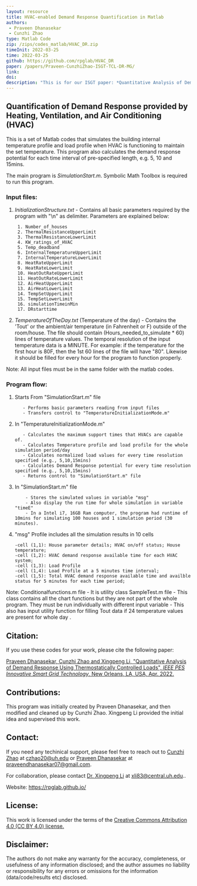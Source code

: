 ```yaml
---
layout: resource
title: HVAC-enabled Demand Response Quantification in Matlab
authors: 
 - Praveen Dhanasekar
 - Cunzhi Zhao 
type: Matlab Code
zip: /zips/codes_matlab/HVAC_DR.zip
timeInit: 2022-03-25
time: 2022-03-25
github: https://github.com/rpglab/HVAC_DR
paper: /papers/Praveen-CunzhiZhao-ISGT-TCL-DR-MG/
link: 
doi: 
description: "This is for our ISGT paper: *Quantitative Analysis of Demand Response Using Thermostatically Controlled Loads*. It simulates building internal temperature and calculates the demand response potential of HVAC."
---
```



## Quantification of Demand Response provided by Heating, Ventilation, and Air Conditioning (HVAC)
This is a set of Matlab codes that simulates the building internal temperature profile and load profile when HVAC is functioning to maintain the set temperature. This program also calculates the demand response potential for each time interval of pre-specified length, e.g. 5, 10 and 15mins. 

The main program is *SimulationStart.m*. Symbolic Math Toolbox is required to run this program.


### Input files:
1. *InitializationStructure.txt* - Contains all basic parameters required by the program with "\n" as delimiter. Parameters are explained below:

		1. Number_of_houses
		2. ThermalResistanceUpperLimit
		3. ThermalResistanceLowerLimit
		4. KW_ratings_of_HVAC
		5. Temp_deadband
		6. InternalTemperatureUpperLimit 
		7. InternalTemperatureLowerLimit
		8. HeatRateUpperLimit
		9. HeatRateLowerLimit 
		10. HeatOutRateUpperLimit
		11. HeatOutRateLowerLimit
		12. AirHeatUpperLimit
		13. AirHeatLowerLimit
		14. TempSetUpperLimit
		15. TempSetLowerLimit
		16. simulationTimeinMin
		17. DRstarttime

		 
2. *TemperatureOfTheDay.txt* (Temperature of the day) - Contains the 'Tout' or the ambient/air temperature (in Fahrenheit or F) outside of the room/house. 
                            The file should contain (Hours_needed_to_simulate * 60) lines of temperature values.
							The temporal resolution of the input temperature data is a MINUTE.
                            For example: if the temperature for the first hour is 80F, then the 1st 60 lines of the file will have "80". Likewise it should be filled for every hour for the program to function properly.

Note: All input files must be in the same folder with the matlab codes.


### Program flow:
 1. Starts From "SimulationStart.m" file
 
           - Performs basic parameters reading from input files
           - Transfers control to "TemperatureInitializationMode.m"
		   
 2. In "TemperatureInitializationMode.m"
 
           - Calculates the maximum support times that HVACs are capable of.
           - Calculates Temperature profile and load profile for the whole simulation period/day
           - Calculates normalized load values for every time resolution specified (e.g., 5,10,15mins) 
           - Calculates Demand Response potential for every time resolution specified (e.g., 5,10,15mins) 
           - Returns control to "SimulationStart.m" file
		   
3. In "SimulationStart.m" file

           - Stores the simulated values in variable "msg"
           - Also display the run time for whole simulation in variable "timeE"
           - In a Intel i7, 16GB Ram computer, the program had runtime of 10mins for simulating 100 houses and 1 simulation period (30 minutes).
		   
4. "msg" Profile includes all the simulation results in 10 cells

	   -cell (1,1): House parameter details; HVAC on/off status; House temperature;
	   -cell (1,2): HVAC demand response available time for each HVAC system;
	   -cell (1,3): Load Profile
	   -cell (1,4): Load Profile at a 5 minutes time interval;
	   -cell (1,5): Total HVAC demand response available time and availble status for 5 minutes for each time period;


Note:
Conditionalfunctions.m file
           - It is utility class 
SampleTest.m file
           - This class contains all the chart functions but they are not part of the whole program. They must be run individually with different input variable
           - This also has input utility function for filling Tout data if 24 temperature values are present for whole day .


## Citation:
If you use these codes for your work, please cite the following paper:

<a class="off" href="/papers/Praveen-CunzhiZhao-ISGT-TCL-DR-MG/" target="_blank">Praveen Dhanasekar, Cunzhi Zhao and Xingpeng Li, "Quantitative Analysis of Demand Response Using Thermostatically Controlled Loads", *IEEE PES Innovative Smart Grid Technology*, New Orleans, LA, USA, Apr. 2022.</a>


## Contributions:
This program was initially created by Praveen Dhanasekar, and then modified and cleaned up by Cunzhi Zhao. Xingpeng Li provided the initial idea and supervised this work.


## Contact:
If you need any techinical support, please feel free to reach out to <a class="" href="/people/Cunzhi-Zhao/">Cunzhi Zhao</a> at czhao20@uh.edu or <a class="" href="/people/Praveen-Dhanasekar/">Praveen Dhanasekar</a> at praveendhanasekar07@gmail.com.

For collaboration, please contact <a class="" href="/people/Xingpeng-Li/">Dr. Xingpeng Li</a> at xli83@central.uh.edu..

Website: <a class="off" href="/"  target="_blank">https://rpglab.github.io/</a>


## License:
This work is licensed under the terms of the <a class="off" href="https://creativecommons.org/licenses/by/4.0/"  target="_blank">Creative Commons Attribution 4.0 (CC BY 4.0) license.</a>


## Disclaimer:
The authors do not make any warranty for the accuracy, completeness, or usefulness of any information disclosed; and the author assumes no liability or responsibility for any errors or omissions for the information (data/code/results etc) disclosed.


